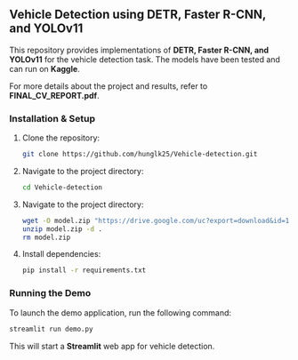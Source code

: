 ## Vehicle Detection using DETR, Faster R-CNN, and YOLOv11

This repository provides implementations of **DETR, Faster R-CNN, and YOLOv11** for the vehicle detection task. The models have been tested and can run on **Kaggle**.

For more details about the project and results, refer to **FINAL_CV_REPORT.pdf**.

### Installation & Setup

1. Clone the repository:
   ```bash
   git clone https://github.com/hunglk25/Vehicle-detection.git
   ```
2. Navigate to the project directory:
   ```bash
   cd Vehicle-detection
   ```
3. Navigate to the project directory:
   ```bash
   wget -O model.zip "https://drive.google.com/uc?export=download&id=14gEC3AH4_1bTmWIJBAF9LK2wCk2AFM3g"
   unzip model.zip -d .
   rm model.zip
   ```
4. Install dependencies:
   ```bash
   pip install -r requirements.txt
   ```

### Running the Demo

To launch the demo application, run the following command:

```bash
streamlit run demo.py
```

This will start a **Streamlit** web app for vehicle detection.
